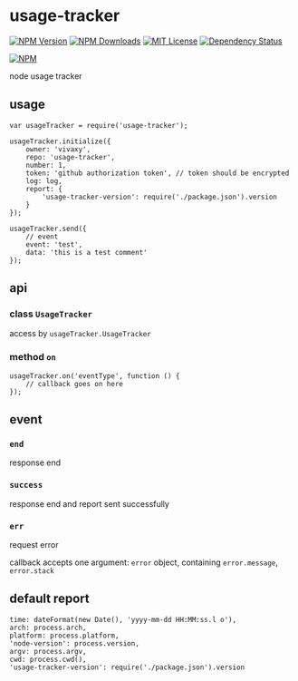 # usage-tracker

[![NPM Version][npm-version-image]][npm-url]
[![NPM Downloads][npm-downloads-image]][npm-url]
[![MIT License][license-image]][license-url]
[![Dependency Status][david-image]][david-url]

[![NPM][nodei-image]][nodei-url]

node usage tracker

## usage

```
var usageTracker = require('usage-tracker');

usageTracker.initialize({
    owner: 'vivaxy',
    repo: 'usage-tracker',
    number: 1,
    token: 'github authorization token', // token should be encrypted
    log: log,
    report: {
        'usage-tracker-version': require('./package.json').version
    }
});

usageTracker.send({
    // event
    event: 'test',
    data: 'this is a test comment'
});

```

## api

### class `UsageTracker`

access by `usageTracker.UsageTracker`

### method `on`

```
usageTracker.on('eventType', function () {
    // callback goes on here
});
```

## event

### `end`

response end

### `success`

response end and report sent successfully

### `err`

request error

callback accepts one argument: `error` object, containing `error.message`, `error.stack`

## default report

```
time: dateFormat(new Date(), 'yyyy-mm-dd HH:MM:ss.l o'),
arch: process.arch,
platform: process.platform,
'node-version': process.version,
argv: process.argv,
cwd: process.cwd(),
'usage-tracker-version': require('./package.json').version
```

[npm-version-image]: http://img.shields.io/npm/v/usage-tracker.svg?style=flat-square
[npm-url]: https://www.npmjs.com/package/usage-tracker
[npm-downloads-image]: http://img.shields.io/npm/dm/usage-tracker.svg?style=flat-square
[license-image]: http://img.shields.io/badge/license-MIT-blue.svg?style=flat-square
[license-url]: LICENSE
[david-image]: http://img.shields.io/david/vivaxy/usage-tracker.svg?style=flat-square
[david-url]: https://david-dm.org/vivaxy/usage-tracker
[nodei-image]: https://nodei.co/npm-dl/usage-tracker.png?height=3
[nodei-url]: https://nodei.co/npm/usage-tracker/
